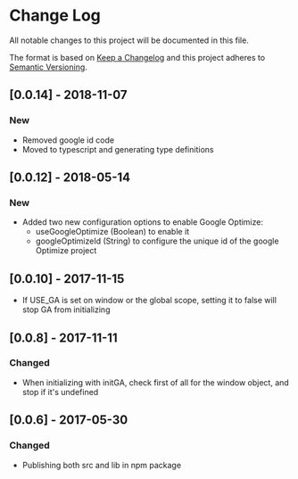 # Change Log
All notable changes to this project will be documented in this file.

The format is based on [Keep a Changelog](http://keepachangelog.com/)
and this project adheres to [Semantic Versioning](http://semver.org/).

## [0.0.14] - 2018-11-07
### New
- Removed google id code
- Moved to typescript and generating type definitions

## [0.0.12] - 2018-05-14
### New
- Added two new configuration options to enable Google Optimize:
  - useGoogleOptimize (Boolean) to enable it
  - googleOptimizeId (String) to configure the unique id of the google Optimize
    project

## [0.0.10] - 2017-11-15
- If USE_GA is set on window or the global scope, setting it to
false will stop GA from initializing

## [0.0.8] - 2017-11-11
### Changed
- When initializing with initGA, check first of all for the window
object, and stop if it's undefined

## [0.0.6] - 2017-05-30
### Changed
- Publishing both src and lib in npm package
